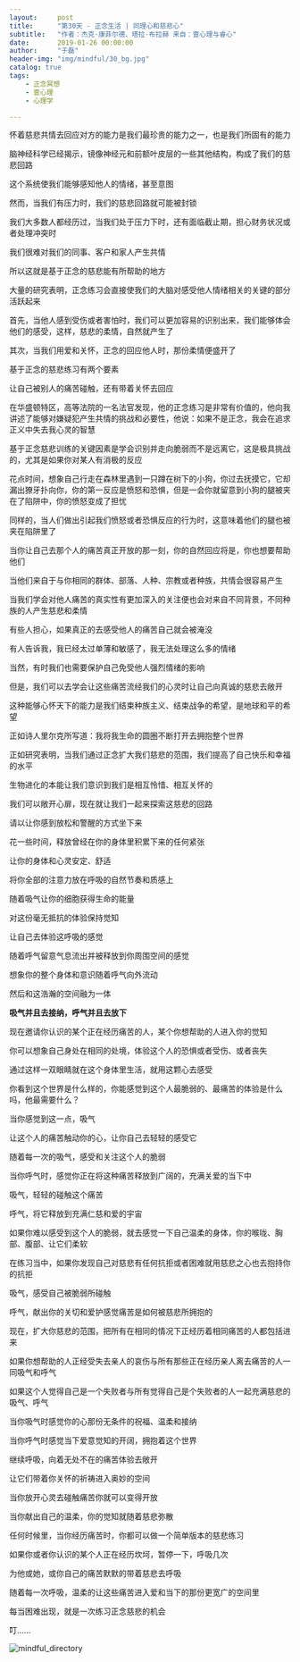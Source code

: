 ```yaml
---
layout:     post
title:      "第30天 - 正念生活 | 同理心和慈悲心"
subtitle:   "作者：杰克·康菲尔德、塔拉·布拉赫 来自：壹心理与睿心"
date:       2019-01-26 00:00:00
author:     "于磊"
header-img: "img/mindful/30_bg.jpg"
catalog: true
tags:
    - 正念冥想
    - 壹心理
    - 心理学

---
```


怀着慈悲共情去回应对方的能力是我们最珍贵的能力之一，也是我们所固有的能力

脑神经科学已经揭示，镜像神经元和前额叶皮层的一些其他结构，构成了我们的慈悲回路

这个系统使我们能够感知他人的情绪，甚至意图

然而，当我们有压力时，我们的慈悲回路就可能被封锁

我们大多数人都经历过，当我们处于压力下时，还有面临截止期，担心财务状况或者处理冲突时

我们很难对我们的同事、客户和家人产生共情 

所以这就是基于正念的慈悲能有所帮助的地方

大量的研究表明，正念练习会直接使我们的大脑对感受他人情绪相关的关键的部分活跃起来

首先，当他人感到受伤或者害怕时，我们可以更加容易的识别出来，我们能够体会他们的感受，这样，慈悲的柔情，自然就产生了

其次，当我们用爱和关怀，正念的回应他人时，那份柔情便盛开了

基于正念的慈悲练习有两个要素

让自己被别人的痛苦碰触，还有带着关怀去回应

在华盛顿特区，高等法院的一名法官发现，他的正念练习是非常有价值的，他向我讲述了能够对嫌疑犯产生共情的挑战和必要性，他说：如果不是正念，我会在追求正义中失去我心灵的智慧

基于正念慈悲训练的关键因素是学会识别并走向脆弱而不是远离它，这是极具挑战的，尤其是如果你对某人有消极的反应

花点时间，想象自己行走在森林里遇到一只蹲在树下的小狗，你过去抚摸它，它却漏出獠牙扑向你，你的第一反应是愤怒和恐惧，但是一会你就留意到小狗的腿被夹在了陷阱中，你的愤怒变成了担忧

同样的，当人们做出引起我们愤怒或者恐惧反应的行为时，这意味着他们的腿也被夹在陷阱里了

当你让自己去那个人的痛苦真正开放的那一刻，你的自然回应将是，你也想要帮助他们

当他们来自于与你相同的群体、部落、人种、宗教或者种族，共情会很容易产生

当我们学会对他人痛苦的真实性有更加深入的关注便也会对来自不同背景，不同种族的人产生慈悲和柔情

有些人担心，如果真正的去感受他人的痛苦自己就会被淹没

有人告诉我，我已经太过单薄和敏感了，我无法处理这么多的情绪

当然，有时我们也需要保护自己免受他人强烈情绪的影响

但是，我们可以去学会让这些痛苦流经我们的心灵时让自己向真诚的慈悲去敞开

这种能够心怀天下的能力是我们结束种族主义、结束战争的希望，是地球和平的希望

正如诗人里尔克所写道：我将我生命的圆圈不断打开去拥抱整个世界

正如研究表明，当我们通过正念扩大我们慈悲的范围，我们提高了自己快乐和幸福的水平

生物进化的本能让我们意识到我们是相互怜惜、相互关怀的

我们可以敞开心扉，现在就让我们一起来探索这慈悲的回路

请以让你感到放松和警醒的方式坐下来

花一些时间，释放曾经在你的身体里积累下来的任何紧张

让你的身体和心灵安定、舒适

将你全部的注意力放在呼吸的自然节奏和质感上

随着吸气让你的细胞获得生命的能量

对这份毫无抵抗的体验保持觉知

让自己去体验这呼吸的感觉

随着呼气留意气息流出并被释放到你周围空间的感觉

想象你的整个身体和意识随着呼气向外流动

然后和这浩瀚的空间融为一体

**吸气并且去接纳，呼气并且去放下**

现在邀请你认识的某个正在经历痛苦的人，某个你想帮助的人进入你的觉知

你可以想象自己身处在相同的处境，体验这个人的恐惧或者受伤、或者丧失

通过这样一双眼睛就在这个身体里生活，就用这颗心去感受

你看到这个世界是什么样的，你能感觉到这个人最脆弱的、最痛苦的体验是什么吗，他最需要什么？

当你感觉到这一点，吸气

让这个人的痛苦触动你的心，让你自己去轻轻的感受它

随着每一次的吸气，感受和关注这个人的脆弱

当你呼气时，感觉你正在将这种痛苦释放到广阔的，充满关爱的当下中

吸气，轻轻的碰触这个痛苦

呼气，将它释放到充满仁慈和爱的宇宙

如果你难以感受到这个人的脆弱，就去感觉一下自己温柔的身体，你的喉咙、胸部、腹部、让它们柔软

在练习当中，如果你发现自己对慈悲有任何抗拒或者困难就用慈悲之心也去抱持你的抗拒

吸气，感受自己被脆弱所碰触

呼气，献出你的关切和爱护感觉痛苦是如何被慈悲所拥抱的

现在，扩大你慈悲的范围，把所有在相同的情况下正经历着相同痛苦的人都包括进来

如果你想帮助的人正经受失去亲人的哀伤与所有那些正在经历亲人离去痛苦的人一同吸气和呼气

如果这个人觉得自己是一个失败者与所有觉得自己是个失败者的人一起充满慈悲的吸气、呼气

当你吸气时感觉你的心那份无条件的祝福、温柔和接纳

当你呼气时感觉当下爱意觉知的开阔，拥抱着这个世界

继续呼吸，向着无处不在的痛苦体验去敞开

让它们带着你关怀的祈祷进入奥妙的空间

当你放开心灵去碰触痛苦你就可以变得开放

当你献出自己的温柔，你的觉知就随着慈悲弥散

任何时候里，当你经历痛苦时，你都可以做一个简单版本的慈悲练习

如果你或者你认识的某个人正在经历坎坷，暂停一下，呼吸几次

为他或她，或你自己的痛苦默默的带着慈悲去呼吸

随着每一次呼吸，温柔的让这些痛苦进入爱和当下的那份更宽广的空间里

每当困难出现，就是一次练习正念慈悲的机会

叮......



![mindful_directory](/img/mindful/share.jpeg)





























